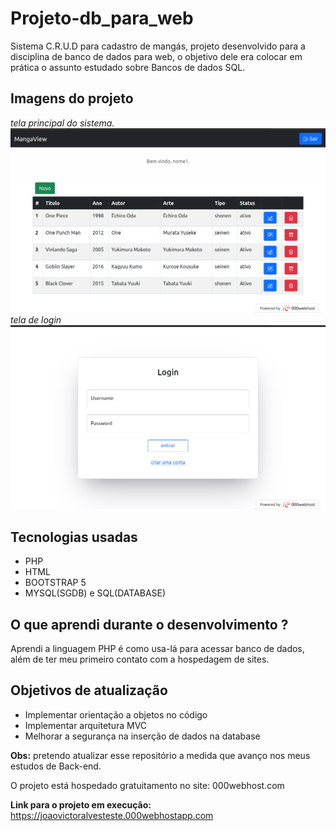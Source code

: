 # Projeto-db_para_web

Sistema C.R.U.D para cadastro de mangás, projeto desenvolvido para a disciplina de banco de dados para web, o objetivo dele era colocar em prática o assunto estudado sobre Bancos de dados SQL. 

## Imagens do projeto  
*tela principal do sistema.*
![tela principal](assets/imgs/telaMain.png)
*tela de login*
![tela principal](assets/imgs/telaLogin.png)

## Tecnologias usadas
* PHP
* HTML
* BOOTSTRAP 5
* MYSQL(SGDB) e SQL(DATABASE)

## O que aprendi durante o desenvolvimento ? 
Aprendi a linguagem PHP é como usa-lá para acessar banco de dados, além de ter meu primeiro contato com a hospedagem de sites.

## Objetivos de atualização
* Implementar orientação a objetos no código
* Implementar arquitetura MVC
* Melhorar a segurança na inserção de dados na database

**Obs:** pretendo atualizar esse repositório a medida que avanço nos meus estudos de Back-end. 

O projeto está hospedado gratuitamento no site: 000webhost.com

**Link para o projeto em execução:** https://joaovictoralvesteste.000webhostapp.com

